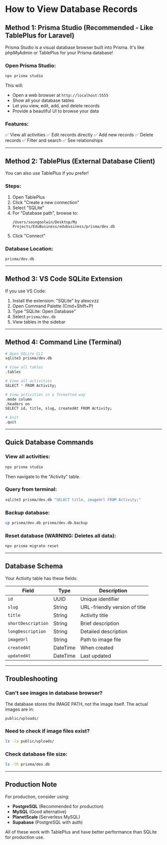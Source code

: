 # How to View Database Records

## Method 1: Prisma Studio (Recommended - Like TablePlus for Laravel)

Prisma Studio is a visual database browser built into Prisma. It's like phpMyAdmin or TablePlus for your Prisma database!

### Open Prisma Studio:

```bash
npx prisma studio
```

This will:

- Open a web browser at `http://localhost:5555`
- Show all your database tables
- Let you view, edit, add, and delete records
- Provide a beautiful UI to browse your data

### Features:

✅ View all activities
✅ Edit records directly
✅ Add new records
✅ Delete records
✅ Filter and search
✅ See relationships

---

## Method 2: TablePlus (External Database Client)

You can also use TablePlus if you prefer!

### Steps:

1. Open TablePlus
2. Click "Create a new connection"
3. Select "SQLite"
4. For "Database path", browse to:
   ```
   /Users/soungoolwin/Desktop/My Projects/EduBusiness/edubusiness/prisma/dev.db
   ```
5. Click "Connect"

### Database Location:

```
prisma/dev.db
```

---

## Method 3: VS Code SQLite Extension

If you use VS Code:

1. Install the extension: "SQLite" by alexcvzz
2. Open Command Palette (Cmd+Shift+P)
3. Type "SQLite: Open Database"
4. Select `prisma/dev.db`
5. View tables in the sidebar

---

## Method 4: Command Line (Terminal)

```bash
# Open SQLite CLI
sqlite3 prisma/dev.db

# View all tables
.tables

# View all activities
SELECT * FROM Activity;

# View activities in a formatted way
.mode column
.headers on
SELECT id, title, slug, createdAt FROM Activity;

# Exit
.quit
```

---

## Quick Database Commands

### View all activities:

```bash
npx prisma studio
```

Then navigate to the "Activity" table.

### Query from terminal:

```bash
sqlite3 prisma/dev.db "SELECT title, imageUrl FROM Activity;"
```

### Backup database:

```bash
cp prisma/dev.db prisma/dev.db.backup
```

### Reset database (WARNING: Deletes all data):

```bash
npx prisma migrate reset
```

---

## Database Schema

Your Activity table has these fields:

| Field              | Type     | Description                   |
| ------------------ | -------- | ----------------------------- |
| `id`               | UUID     | Unique identifier             |
| `slug`             | String   | URL-friendly version of title |
| `title`            | String   | Activity title                |
| `shortDescription` | String   | Brief description             |
| `longDescription`  | String   | Detailed description          |
| `imageUrl`         | String   | Path to image file            |
| `createdAt`        | DateTime | When created                  |
| `updatedAt`        | DateTime | Last updated                  |

---

## Troubleshooting

### Can't see images in database browser?

The database stores the IMAGE PATH, not the image itself. The actual images are in:

```
public/uploads/
```

### Need to check if image files exist?

```bash
ls -la public/uploads/
```

### Check database file size:

```bash
ls -lh prisma/dev.db
```

---

## Production Note

For production, consider using:

- **PostgreSQL** (Recommended for production)
- **MySQL** (Good alternative)
- **PlanetScale** (Serverless MySQL)
- **Supabase** (PostgreSQL with auth)

All of these work with TablePlus and have better performance than SQLite for production use.
